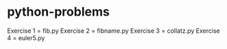 # python-problems

Exercise 1 = fib.py
Exercise 2 = fibname.py
Exercise 3 = collatz.py
Exercise 4 = euler5.py
